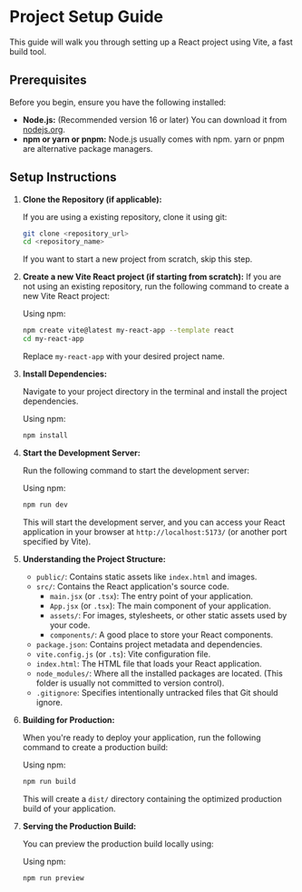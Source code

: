 # Project Setup Guide

This guide will walk you through setting up a React project using Vite, a fast build tool.

## Prerequisites

Before you begin, ensure you have the following installed:

* **Node.js:** (Recommended version 16 or later) You can download it from [nodejs.org](https://nodejs.org/).
* **npm or yarn or pnpm:** Node.js usually comes with npm. yarn or pnpm are alternative package managers.

## Setup Instructions

1.  **Clone the Repository (if applicable):**

    If you are using a existing repository, clone it using git:

    ```bash
    git clone <repository_url>
    cd <repository_name>
    ```

    If you want to start a new project from scratch, skip this step.

2.  **Create a new Vite React project (if starting from scratch):**
    If you are not using an existing repository, run the following command to create a new Vite React project:

    Using npm:
    ```bash
    npm create vite@latest my-react-app --template react
    cd my-react-app
    ```

    Replace `my-react-app` with your desired project name.

3.  **Install Dependencies:**

    Navigate to your project directory in the terminal and install the project dependencies.

    Using npm:
    ```bash
    npm install
    ```

4.  **Start the Development Server:**

    Run the following command to start the development server:

    Using npm:
    ```bash
    npm run dev
    ```

    This will start the development server, and you can access your React application in your browser at `http://localhost:5173/` (or another port specified by Vite).

5.  **Understanding the Project Structure:**

    * `public/`: Contains static assets like `index.html` and images.
    * `src/`: Contains the React application's source code.
        * `main.jsx` (or `.tsx`): The entry point of your application.
        * `App.jsx` (or `.tsx`): The main component of your application.
        * `assets/`: For images, stylesheets, or other static assets used by your code.
        * `components/`: A good place to store your React components.
    * `package.json`: Contains project metadata and dependencies.
    * `vite.config.js` (or `.ts`): Vite configuration file.
    * `index.html`: The HTML file that loads your React application.
    * `node_modules/`: Where all the installed packages are located. (This folder is usually not committed to version control).
    * `.gitignore`: Specifies intentionally untracked files that Git should ignore.

6.  **Building for Production:**

    When you're ready to deploy your application, run the following command to create a production build:

    Using npm:
    ```bash
    npm run build
    ```

    This will create a `dist/` directory containing the optimized production build of your application.

7.  **Serving the Production Build:**

    You can preview the production build locally using:

    Using npm:
    ```bash
    npm run preview
    ```
